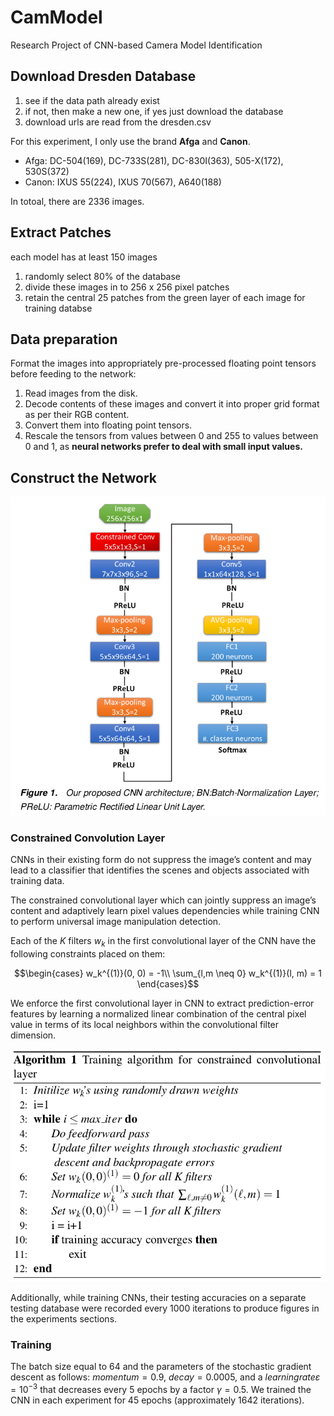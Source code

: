 # CamModel
Research Project of CNN-based Camera Model Identification

## Download Dresden Database
1. see if the data path already exist
2. if not, then make a new one, if yes just download the database
3. download urls are read from the dresden.csv

For this experiment, I only use the brand **Afga** and **Canon**.
- Afga: DC-504(169), DC-733S(281), DC-830I(363), 505-X(172), 530S(372)
- Canon: IXUS 55(224), IXUS 70(567), A640(188)

In totoal, there are 2336 images.

## Extract Patches
each model has at least 150 images
1. randomly select 80% of the database
2. divide these images in to 256 x 256 pixel patches
3. retain the central 25 patches from the green layer of each image for training databse

## Data preparation
Format the images into appropriately pre-processed floating point tensors before feeding to the network:
1. Read images from the disk.
2. Decode contents of these images and convert it into proper grid format as per their RGB content.
3. Convert them into floating point tensors.
4. Rescale the tensors from values between 0 and 255 to values between 0 and 1, as **neural networks prefer to deal with small input values.**


## Construct the Network

![CNN Structure](CNN_Structure.png)

### Constrained Convolution Layer

CNNs in their existing form do not suppress the image’s content and may lead to a classifier that identifies the scenes and objects associated with training data.

The constrained convolutional layer which can jointly suppress an image’s content and adaptively learn pixel values dependencies while training CNN to perform universal image manipulation detection.

Each of the $K$ filters $w_k$ in the first convolutional layer of the CNN have the following constraints placed on them:

$$\begin{cases}
  w_k^{(1)}(0, 0) = -1\\    
  \sum_{l,m \neq 0} w_k^{(1)}(l, m) = 1
\end{cases}$$

We enforce the first convolutional layer in CNN to extract prediction-error features by learning a normalized linear combination of the central pixel value in terms of its local
neighbors within the convolutional filter dimension.

![](Constrained_Conv.png)

Additionally, while training CNNs, their testing accuracies on a separate testing
database were recorded every 1000 iterations to produce figures in the experiments sections.

### Training

The batch size equal to 64 and the parameters of the stochastic gradient descent as follows:
$momentum = 0.9$, $decay = 0.0005$, and a $learning rate ε = 10^{−3}$ that decreases every 5 epochs by a factor $γ = 0.5$. We trained the CNN in each experiment for 45 epochs (approximately 1642 iterations).